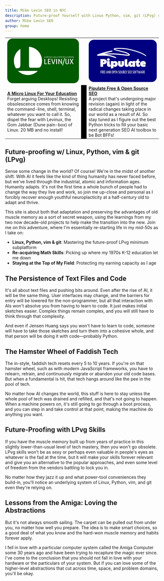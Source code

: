 ```yaml
---
title: Mike Levin SEO in NYC
description: Future-proof Yourself with Linux Python, vim, git (LPvg) during the rise of AI.
author: Mike Levin SEO
group: home
---
```


<table class="logos">
<tr>
<td class="hplg"><a href="https://levinux.com/"><img src="/assets/logo/Levinux.PNG" border=0 /></a></td>
<td> </td>
<td class="hplg"><a href="https://pipulate.com/"><img src="/assets/logo/Pipulate.PNG" border=0 /></a></td>
</tr>
<tr>

<td class="hptd"><b><a href="/levinux/">A Micro Linux For Your
Education</a></b><br />Forget arguing Desktops! Resisting obsolescence comes
from knowing the command-line, shell, terminal, whatever you want to call it.
So, dispel the fear with Levinux, the Gom Jabbar (Dune pain-box) of Linux. 20
MB and no install!</td>

<td style="background: black;">&nbsp;</td>

<td class="hptd"><b><a href="/pipulate/">Pipulate Free & Open Source
SEO</a></b><br />A project that's undergoing major revision (again) in light of
the radical changes taking place in our world as a result of AI. So stay tuned
as I figure out the best Python tricks to fill your basic next generation SEO
AI toolbox to be Bot BFFs!</td>

</tr>
</table>

## Future-proofing w/ Linux, Python, vim & git (LPvg)

Sense some change in the world? Of course! We're in the midst of another shift.
With AI it feels like the kind of thing humanity has never faced before, but
we've lived through the industrial, atomic and information ages. Humanity
adapts. It's not the first time a whole bunch of people had to change the way
they live and work, so join me up-close and personal as I forcibly recover
enough youthful neuroplacticity at a half-century old to adapt and thrive.

This site is about both that adaptation and preserving the advantages of old
muscle memory as a sort of secret weapon, using the learnings from my two now
decade-old projects to help make the transition into the new. Join me on this
adventure, where I'm essentially re-starting life in my mid-50s as I take on:

- **Linux, Python, vim & git**: Mastering the future-proof LPvg minimum subplatform
- **Re-acquiring Math Skills**: Picking up where my 1970s K-12 education let me down
- **Staying at the Top of My Field**: Protecting my earning capacity as I age

## The Persistence of Text Files and Code

It's all about text files and pushing bits around. Even after the rise of AI, it
will be the same thing. User interfaces may change, and the barriers for entry
will be lowered for the non-programmer, but all that interaction with AIs won't
absolve you from having to learn to code. It just makes initial sketches easier.
Complex things remain complex, and you will still have to think through that
complexity. 

And even if Jensen Huang says you won't have to learn to code, someone will have
to take those sketches and turn them into a cohesive whole, and that person will
be doing it with code—probably Python.

## The Hamster Wheel of Faddish Tech

The in-style, faddish tech resets every 5 to 10 years. If you're on that hamster
wheel, such as with modern JavaScript frameworks, you have to relearn, retrain,
and continuously migrate or abandon your old code bases. But when a fundamental
is hit, that tech hangs around like the pee in the pool of tech. 

No matter how AI changes the world, this stuff is here to stay unless the whole
pool of tech was drained and refilled, and that's not going to happen. When a
machine powers on, it's still going to go through a boot process, and you can
step in and take control at that point, making the machine do anything you want.

## Future-Proofing with LPvg Skills

If you have the muscle memory built up from years of practice in this slightly
lower-than-usual level of tech mastery, then you won't go obsolete. LPvg skills
won't be as sexy or perhaps even valuable in people's eyes as whatever is the
fad at the time, but it will make your skills forever relevant and give you an
alternative to the popular approaches, and even some level of freedom from the
vendors battling to lock you in. 

No matter how they jazz it up and what power-tool conveniences they build-in,
you'll notice an underlying system of Linux, Python, vim, and git even they're
relying on.

## Lessons from the Amiga: Loving the Abstractions

But it's not always smooth sailing. The carpet can be pulled out from under you,
no matter how well you prepare. The idea is to make smart choices, so a good
deal of what you know and the hard-won muscle memory and habits forever apply. 

I fell in love with a particular computer system called the Amiga Computer some
30 years ago and have been trying to recapture the magic ever since. I've come
to the conclusion that you should not fall in love with your hardware or the
particulars of your system. But if you can love some of the higher-level
abstractions that cut across time, space, and problem domains, you'll be okay.


